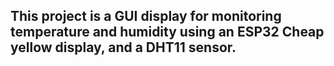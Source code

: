 ## This project is a GUI display for monitoring temperature and humidity using an ESP32 Cheap yellow display, and a DHT11 sensor. 

